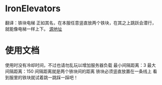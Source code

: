 # IronElevators
翻译：铁块电梯
正如其名，在本服任意竖直放两个铁块，在其之上跳跃会潜行，就能像电梯一样上下。
[源地址](https://www.spigotmc.org/resources/ironelevators-1-4-6-1-20-x.19451/)

# 使用文档
使用时没有冷却时间，不过也请勿乱玩以增加服务器负载
最小间隔距离：3
最大间隔距离：150
间隔距离就是两个铁块间的距离
铁块必须竖直放置在一条线上
看到服里的铁块就试着跳一跳踩一踩吧！